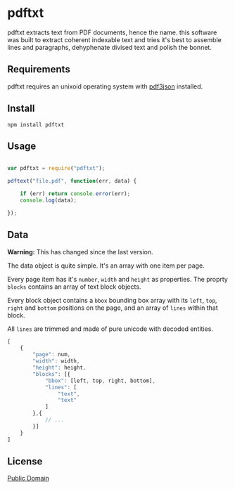 # pdftxt

pdftxt extracts text from PDF documents, hence the name. this software was built to extract coherent indexable text and tries it's best to assemble lines and paragraphs, dehyphenate divised text and polish the bonnet.

## Requirements

pdftxt requires an unixoid operating system with [pdf3json](https://github.com/yetzt/pdf3json/) installed.

## Install

````
npm install pdftxt
````

## Usage

```` javascript

var pdftxt = require("pdftxt");

pdftext("file.pdf", function(err, data) {

	if (err) return console.error(err);
	console.log(data);

});
````

## Data

__Warning:__ This has changed since the last version.

The data object is quite simple. It's an array with one item per page. 

Every page item has it's `number`, `width` and `height` as properties. The proprty `blocks` contains an array of text block objects.

Every block object contains a `bbox` bounding box array with its `left`, `top`, `right` and `bottom` positions on the page, and an array of `lines` within that block.

All `lines` are trimmed and made of pure unicode with decoded entities.

```` javascript
[
	{
		"page": num,
		"width": width,
		"height": height,
		"blocks": [{
			"bbox": [left, top, right, bottom],
			"lines": [
				"text",
				"text"
			]
		},{
			// ...
		}]
	}
]
````

## License

[Public Domain](http://unlicense.org/UNLICENSE)


